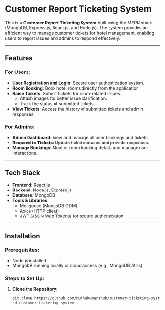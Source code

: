 # Customer Report Ticketing System

This is a **Customer Report Ticketing System** built using the MERN stack (MongoDB, Express.js, React.js, and Node.js). The system provides an efficient way to manage customer tickets for hotel management, enabling users to report issues and admins to respond effectively.

---

## Features

### For Users:
- **User Registration and Login**: Secure user authentication system.
- **Room Booking**: Book hotel rooms directly from the application.
- **Raise Tickets**: Submit tickets for room-related issues.
  - Attach images for better issue clarification.
  - Track the status of submitted tickets.
- **View Tickets**: Access the history of submitted tickets and admin responses.

### For Admins:
- **Admin Dashboard**: View and manage all user bookings and tickets.
- **Respond to Tickets**: Update ticket statuses and provide responses.
- **Manage Bookings**: Monitor room booking details and manage user interactions.

---

## Tech Stack

- **Frontend**: React.js
- **Backend**: Node.js, Express.js
- **Database**: MongoDB
- **Tools & Libraries**:
  - Mongoose (MongoDB ODM)
  - Axios (HTTP client)
  - JWT (JSON Web Tokens) for secure authentication

---

## Installation

### Prerequisites:
- Node.js installed
- MongoDB running locally or cloud access (e.g., MongoDB Atlas)

### Steps to Set Up:

1. **Clone the Repository**:
   ```bash
   git clone https://github.com/Muthukumarshub/customer-ticketing-system.git
   cd customer-ticketing-system
